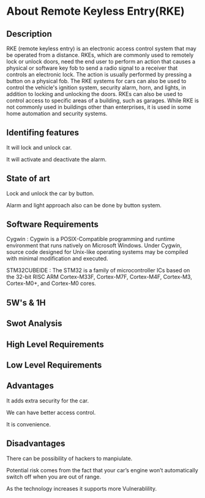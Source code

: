 #  About Remote Keyless Entry(RKE)

## Description

RKE (remote keyless entry) is an electronic access control system that may be operated from a distance. RKEs, which are commonly used to remotely lock or unlock doors, need the end user to perform an action that causes a physical or software key fob to send a radio signal to a receiver that controls an electronic lock. The action is usually performed by pressing a button on a physical fob. The RKE systems for cars can also be used to control the vehicle's ignition system, security alarm, horn, and lights, in addition to locking and unlocking the doors. RKEs can also be used to control access to specific areas of a building, such as garages. While RKE is not commonly used in buildings other than enterprises, it is used in some home automation and security systems.

## Identifing features

It will lock and unlock car.

It will activate and deactivate the alarm.

## State of art 

Lock and unlock the car by button.

Alarm and light approach also can be done by button system.

## Software Requirements 

Cygwin : Cygwin is a POSIX-Compatible programming and runtime environment that runs natively on Microsoft Windows. Under Cygwin, source code designed for Unix-like operating systems may be compiled with minimal modification and executed.

STM32CUBEIDE : The STM32 is a family of microcontroller ICs based on the 32-bit RISC ARM Cortex-M33F, Cortex-M7F, Cortex-M4F, Cortex-M3, Cortex-M0+, and Cortex-M0 cores.

## 5W's & 1H


## Swot Analysis

## High Level Requirements


## Low Level Requirements


## Advantages

It adds extra security for the car.

We can have better access control.

It is convenience.

## Disadvantages

There can be possibility of hackers to manpiulate.

Potential risk comes from the fact that your car’s engine won’t automatically switch off when you are out of range.

As the technology increases it supports more Vulnerablility.
